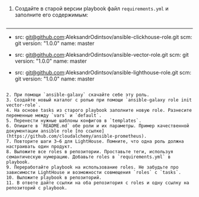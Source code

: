 1. Создайте в старой версии playbook файл `requirements.yml` и заполните его содержимым:

   ```
---
  - src: git@github.com:AleksandrOdintsov/ansible-clickhouse-role.git
    scm: git
    version: "1.0.0"
    name: master

  - src: git@github.com:AleksandrOdintsov/ansible-vector-role.git
    scm: git
    version: "1.0.0"
    name: master

  - src: git@github.com:AleksandrOdintsov/ansible-lighthouse-role.git
    scm: git
    version: "1.0.0"
    name: master

   ```

2. При помощи `ansible-galaxy` скачайте себе эту роль.
3. Создайте новый каталог с ролью при помощи `ansible-galaxy role init vector-role`.
4. На основе tasks из старого playbook заполните новую role. Разнесите переменные между `vars` и `default`. 
5. Перенести нужные шаблоны конфигов в `templates`.
6. Опишите в `README.md` обе роли и их параметры. Пример качественной документации ansible role [по ссылке](https://github.com/cloudalchemy/ansible-prometheus).
7. Повторите шаги 3–6 для LightHouse. Помните, что одна роль должна настраивать один продукт.
8. Выложите все roles в репозитории. Проставьте теги, используя семантическую нумерацию. Добавьте roles в `requirements.yml` в playbook.
9. Переработайте playbook на использование roles. Не забудьте про зависимости LightHouse и возможности совмещения `roles` с `tasks`.
10. Выложите playbook в репозиторий.
11. В ответе дайте ссылки на оба репозитория с roles и одну ссылку на репозиторий с playbook.
